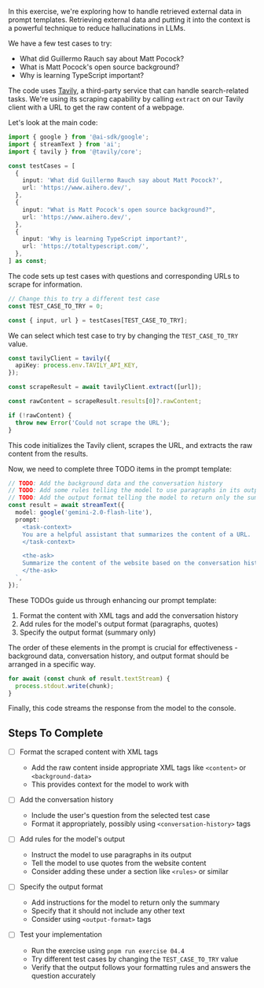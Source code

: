 In this exercise, we're exploring how to handle retrieved external data in prompt templates. Retrieving external data and putting it into the context is a powerful technique to reduce hallucinations in LLMs.

We have a few test cases to try:

- What did Guillermo Rauch say about Matt Pocock?
- What is Matt Pocock's open source background?
- Why is learning TypeScript important?

The code uses [Tavily](https://www.tavily.com/), a third-party service that can handle search-related tasks. We're using its scraping capability by calling `extract` on our Tavily client with a URL to get the raw content of a webpage.

Let's look at the main code:

```typescript
import { google } from '@ai-sdk/google';
import { streamText } from 'ai';
import { tavily } from '@tavily/core';

const testCases = [
  {
    input: 'What did Guillermo Rauch say about Matt Pocock?',
    url: 'https://www.aihero.dev/',
  },
  {
    input: "What is Matt Pocock's open source background?",
    url: 'https://www.aihero.dev/',
  },
  {
    input: 'Why is learning TypeScript important?',
    url: 'https://totaltypescript.com/',
  },
] as const;
```

The code sets up test cases with questions and corresponding URLs to scrape for information.

```typescript
// Change this to try a different test case
const TEST_CASE_TO_TRY = 0;

const { input, url } = testCases[TEST_CASE_TO_TRY];
```

We can select which test case to try by changing the `TEST_CASE_TO_TRY` value.

```typescript
const tavilyClient = tavily({
  apiKey: process.env.TAVILY_API_KEY,
});

const scrapeResult = await tavilyClient.extract([url]);

const rawContent = scrapeResult.results[0]?.rawContent;

if (!rawContent) {
  throw new Error('Could not scrape the URL');
}
```

This code initializes the Tavily client, scrapes the URL, and extracts the raw content from the results.

Now, we need to complete three TODO items in the prompt template:

```typescript
// TODO: Add the background data and the conversation history
// TODO: Add some rules telling the model to use paragraphs in its output, and to use quotes from the content of the website to answer the question.
// TODO: Add the output format telling the model to return only the summary, not any other text.
const result = await streamText({
  model: google('gemini-2.0-flash-lite'),
  prompt: `
    <task-context>
    You are a helpful assistant that summarizes the content of a URL.
    </task-context>

    <the-ask>
    Summarize the content of the website based on the conversation history.
    </the-ask>
  `,
});
```

These TODOs guide us through enhancing our prompt template:

1. Format the content with XML tags and add the conversation history
2. Add rules for the model's output format (paragraphs, quotes)
3. Specify the output format (summary only)

The order of these elements in the prompt is crucial for effectiveness - background data, conversation history, and output format should be arranged in a specific way.

```typescript
for await (const chunk of result.textStream) {
  process.stdout.write(chunk);
}
```

Finally, this code streams the response from the model to the console.

## Steps To Complete

- [ ] Format the scraped content with XML tags
  - Add the raw content inside appropriate XML tags like `<content>` or `<background-data>`
  - This provides context for the model to work with

- [ ] Add the conversation history
  - Include the user's question from the selected test case
  - Format it appropriately, possibly using `<conversation-history>` tags

- [ ] Add rules for the model's output
  - Instruct the model to use paragraphs in its output
  - Tell the model to use quotes from the website content
  - Consider adding these under a section like `<rules>` or similar

- [ ] Specify the output format
  - Add instructions for the model to return only the summary
  - Specify that it should not include any other text
  - Consider using `<output-format>` tags

- [ ] Test your implementation
  - Run the exercise using `pnpm run exercise 04.4`
  - Try different test cases by changing the `TEST_CASE_TO_TRY` value
  - Verify that the output follows your formatting rules and answers the question accurately
